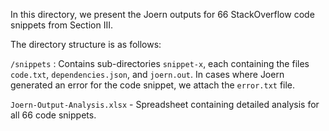 In this directory, we present the Joern outputs for 66 StackOverflow code snippets from Section III.

The directory structure is as follows:

``/snippets`` : Contains sub-directories ``snippet-x``, each containing the files ``code.txt``, ``dependencies.json``, and ``joern.out``. In cases where Joern generated an error for the code snippet, we attach the ``error.txt`` file.

``Joern-Output-Analysis.xlsx`` - Spreadsheet containing detailed analysis for all 66 code snippets.
